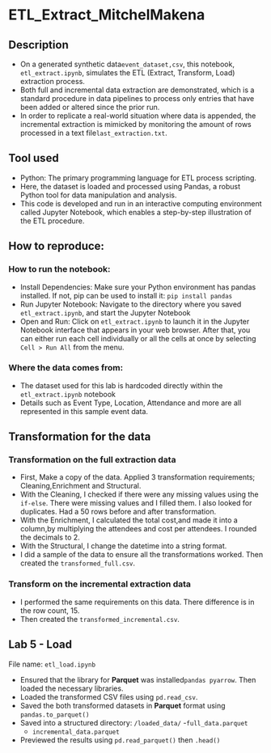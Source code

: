 # ETL_Extract_MitchelMakena

## Description
- On a generated synthetic data`event_dataset,csv`, this notebook, `etl_extract.ipynb`, simulates the ETL (Extract, Transform, Load) extraction process. 
- Both full and incremental data extraction are demonstrated, which is a standard procedure in data pipelines to process only entries that have been added or altered since the prior run. 
- In order to replicate a real-world situation where data is appended, the incremental extraction is mimicked by monitoring the amount of rows processed in a text file`last_extraction.txt`.

## Tool used
- Python: The primary programming language for ETL process scripting.
- Here, the dataset is loaded and processed using Pandas, a robust Python tool for data manipulation and analysis.
- This code is developed and run in an interactive computing environment called Jupyter Notebook, which enables a step-by-step illustration of the ETL procedure.

## How to reproduce:
### How to run the notebook:
- Install Dependencies: Make sure your Python environment has pandas installed.  If not, pip can be used to install it: `pip install pandas`
- Run Jupyter Notebook: Navigate to the directory where you saved `etl_extract.ipynb`, and start the Jupyter Notebook
- Open and Run: Click on `etl_extract.ipynb` to launch it in the Jupyter Notebook interface that appears in your web browser.  After that, you can either run each cell individually or all the cells at once by selecting `Cell > Run All` from the menu.

### Where the data comes from:
- The dataset used for this lab is hardcoded directly within the `etl_extract.ipynb` notebook
- Details such as Event Type, Location,  Attendance and more are all represented in this sample event data.

## Transformation for the data
### Transformation on the full extraction data
- First, Make a copy of the data. Applied 3 transformation requirements; Cleaning,Enrichment and Structural.
- With the Cleaning, I checked if there were any missing values using the `if-else`. There were missing values and I filled them. I also looked for duplicates. Had a 50 rows before and after transformation.
- With the Enrichment, I calculated the total cost,and made it into a column,by multiplying the attendees and cost per attendees. I rounded the decimals to 2.
- With the Structural, I change the datetime into a string format.
- I did a sample of the data to ensure all the transformations worked. Then created the `transformed_full.csv`.

### Transform on the incremental extraction data
- I performed the same requirements on this data. There difference is in the row count, 15.
- Then created the `transformed_incremental.csv`.

## Lab 5 - Load
File name: `etl_load.ipynb`
- Ensured that the library for **Parquet** was installed`pandas pyarrow`. Then loaded the necessary libraries.
- Loaded the transformed CSV files using `pd.read_csv`.
- Saved the both transformed datasets in **Parquet** format using `pandas.to_parquet()`
- Saved into a structured directory: `/loaded_data/`
   -`full_data.parquet`
   - `incremental_data.parquet`
- Previewed the results using `pd.read_parquet()` then `.head()`